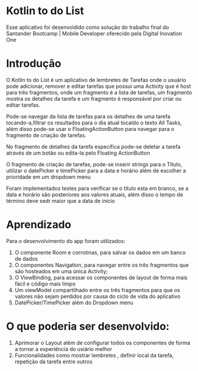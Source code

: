 # Kotlin to do List

Esse aplicativo foi desenvoldido como solução do trabalho final do Santander Bootcamp | Mobile Developer oferecido pela Digital Inovation One

# Introdução

O Kotlin to do List é um aplicativo de lembretes de Tarefas onde o usuário pode adicionar, remover e editar tarefas que possui uma Activity que é host para três fragmentos, onde um fragmento é a lista de tarefas, um fragmento mostra os detalhes da tarefa e um fragmento é responsável por criar ou editar tarefas.

Pode-se navegar da lista de tarefas para os detalhes de uma tarefa tocando-a,filtrar os resultados para o dia atual tocaldo o texto All Tasks, além disso pode-se usar o FloatingActionButton para navegar para o fragmento de criação de tarefas.

No fragmento de detalhes da tarefa específica pode-se deletar a tarefa através de um botão ou edita-la pelo Floating ActionButton

O fragmento de criação de tarefas, pode-se inserir strings para o Título, utilizar o datePicker e timePicker para a data e horário além de escolher a prioridade em um dropdown menu

Foram implementados testes para verificar se o titulo esta em branco, se a data e horário são posteriores aos valores atuais, além disso o tempo de término deve sedr maior que a data de início

# Aprendizado

Para o desenvolvimento do app foram utilizados:

1. O componente Room e corrotinas, para salvar os dados em um banco de dados
2. O componentes Navigation, para navegar entre os três fragmentos que são hosteados em uma única Activity;
3. O ViewBinding, para acessar os componentes de layout de forma mais fácil e código mais limpo 
4. Um viewModel compartilhado entre os três fragmentos para que os valores não sejam perdidos por causa do ciclo de vida do aplicativo
5. DatePicker/TimePicker além do Dropdown menu

# O que poderia ser desenvolvido:

1. Aprimorar o Layout além de configurar todos os componentes de forma a tornar a experiência do usiário melhor
2. Funcionalidades como mostrar lembretes , definir local da tarefa, repetição da tarefa entre outros
